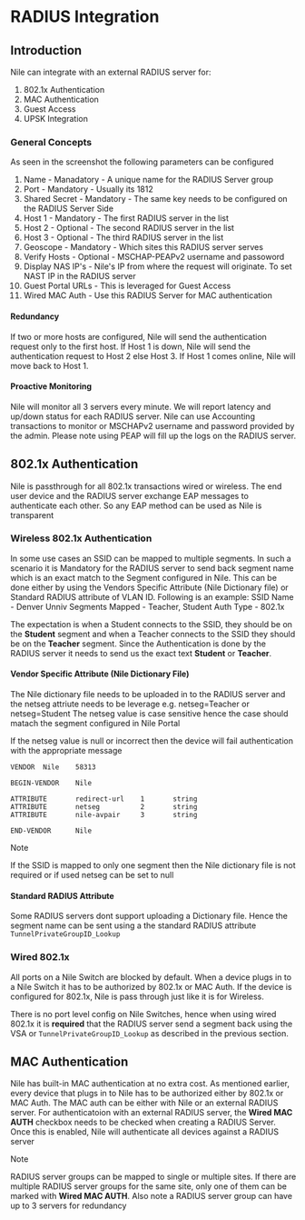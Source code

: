 # RADIUS Integration

## Introduction

Nile can integrate with an external RADIUS server for:
1. 802.1x Authentication
2. MAC Authentication
3. Guest Access
4. UPSK Integration

### General Concepts
As seen in the screenshot the following parameters can be configured
1. Name - Manadatory - A unique name for the RADIUS Server group
2. Port - Mandatory - Usually its 1812
3. Shared Secret - Mandatory - The same key needs to be configured on the RADIUS Server Side
4. Host 1 - Mandatory - The first RADIUS server in the list
5. Host 2 - Optional - The second RADIUS server in the list
6. Host 3 - Optional - The third RADIUS server in the list
7. Geoscope - Mandatory - Which sites this RADIUS server serves
8. Verify Hosts - Optional - MSCHAP-PEAPv2 username and passoword
9. Display NAS IP's - Nile's IP from where the request will originate. To set NAST IP in the RADIUS server
10. Guest Portal URLs - This is leveraged for Guest Access
11. Wired MAC Auth - Use this RADIUS Server for MAC authentication

#### Redundancy
If two or more hosts are configured, Nile will send the authentication request only to the first host. If Host 1 is down, Nile will send the authentication request to Host 2 else Host 3. If Host 1 comes online, Nile will move back to Host 1.

#### Proactive Monitoring
Nile will monitor all 3 servers every minute. We will report latency and up/down status for each RADIUS server. Nile can use Accounting transactions to monitor or MSCHAPv2 username and password provided by the admin. Please note using PEAP will fill up the logs on the RADIUS server.

## 802.1x Authentication
Nile is passthrough for all 802.1x transactions wired or wireless. The end user device and the RADIUS server exchange EAP messages to authenticate each other. So any EAP method can be used as Nile is transparent

### Wireless 802.1x Authentication
In some use cases an SSID can be mapped to multiple segments. In such a scenario it is Mandatory for the RADIUS server to send back segment name which is an exact match to the Segment configured in Nile. This can be done either by using the Vendors Specific Attribute (Nile Dictionary file) or Standard RADIUS attribute of VLAN ID. Following is an example:
SSID Name - Denver Unniv
Segments Mapped - Teacher, Student
Auth Type - 802.1x

The expectation is when a Student connects to the SSID, they should be on the **Student** segment and when a Teacher connects to the SSID they should be on the **Teacher** segment. Since the Authentication is done by the RADIUS server it needs to send us the exact text **Student** or **Teacher**.

#### Vendor Specific Attribute (Nile Dictionary File)
The Nile dictionary file needs to be uploaded in to the RADIUS server and the netseg attriute needs to be leverage e.g. netseg=Teacher or netseg=Student
The netseg value is case sensitive hence the case should matach the segment configured in Nile Portal

If the netseg value is null or incorrect then the device will fail authentication with the appropriate message

```
VENDOR  Nile    58313

BEGIN-VENDOR    Nile

ATTRIBUTE       redirect-url    1       string
ATTRIBUTE       netseg          2       string
ATTRIBUTE       nile-avpair     3       string

END-VENDOR      Nile
```

>[!NOTE]  
>If the SSID is mapped to only one segment then the Nile dictionary file is not required or if used netseg can be set to null


#### Standard RADIUS Attribute
Some RADIUS servers dont support uploading a Dictionary file. Hence the segment name can be sent using a the standard RADIUS attribute `TunnelPrivateGroupID_Lookup`

### Wired 802.1x
All ports on a Nile Switch are blocked by default. When a device plugs in to a Nile Switch it has to be authorized by 802.1x or MAC Auth. If the device is configured for 802.1x, Nile is pass through just like it is for Wireless. 

There is no port level config on Nile Switches, hence when using wired 802.1x it is **required** that the RADIUS server send a segment back using the VSA or  `TunnelPrivateGroupID_Lookup` as described in the previous section. 

## MAC Authentication
Nile has built-in MAC authentication at no extra cost. As mentioned earlier, every device that plugs in to Nile has to be authorized either by 802.1x or MAC Auth. The MAC auth can be either with Nile or an external RADIUS server. For authenticatoion with an external RADIUS server, the **Wired MAC AUTH** checkbox needs to be checked when creating a RADIUS Server. Once this is enabled, Nile will authenticate all devices against a RADIUS server

>[!NOTE]  
>RADIUS server groups can be mapped to single or multiple sites. If there are multiple RADIUS server groups for the same site, only one of them can be marked with **Wired MAC AUTH**. Also note a RADIUS server group can have up to 3 servers for redundancy